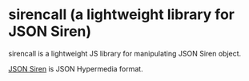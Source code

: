 # sirencall (a lightweight library for JSON Siren)

sirencall is a lightweight JS library for manipulating JSON Siren object.

[JSON Siren](https://github.com/kevinswiber/siren) is JSON Hypermedia
format.
